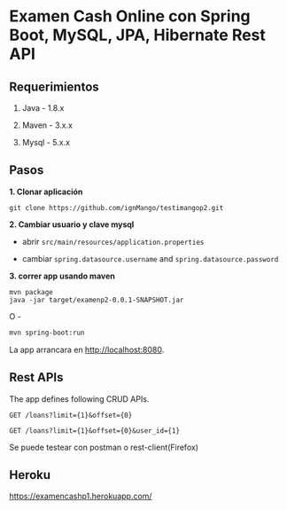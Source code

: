 # Examen Cash Online con Spring Boot, MySQL, JPA, Hibernate Rest API 

## Requerimientos

1. Java - 1.8.x

2. Maven - 3.x.x

3. Mysql - 5.x.x

## Pasos

**1. Clonar aplicación**

```
git clone https://github.com/ignMango/testimangop2.git
```

**2. Cambiar usuario y clave  mysql**

+ abrir `src/main/resources/application.properties`

+ cambiar `spring.datasource.username` and `spring.datasource.password`

**3. correr app usando maven**

```
mvn package
java -jar target/examenp2-0.0.1-SNAPSHOT.jar
```

O -

```bash
mvn spring-boot:run
```

La app arrancara en <http://localhost:8080>.

## Rest APIs

The app defines following CRUD APIs.

    
    GET /loans?limit={1}&offset={0}
    
    GET /loans?limit={1}&offset={0}&user_id={1} 
    

Se puede testear con postman o rest-client(Firefox)

## Heroku

<https://examencashp1.herokuapp.com/>
